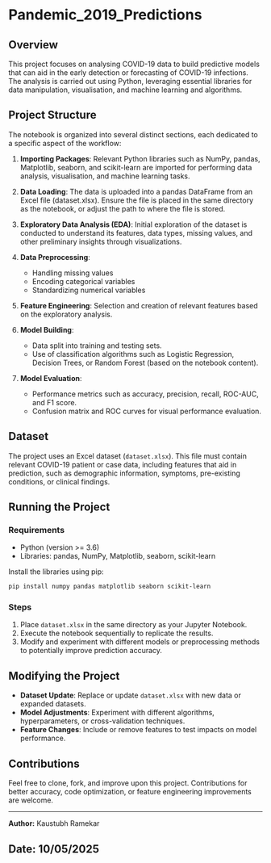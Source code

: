 # Pandemic_2019_Predictions

## Overview
This project focuses on analysing COVID-19 data to build predictive models that can aid in the early detection or forecasting of COVID-19 infections. The analysis is carried out using Python, leveraging essential libraries for data manipulation, visualisation, and machine learning and algorithms.

## Project Structure
The notebook is organized into several distinct sections, each dedicated to a specific aspect of the workflow:

1. **Importing Packages**: Relevant Python libraries such as NumPy, pandas, Matplotlib, seaborn, and scikit-learn are imported for performing data analysis, visualisation, and machine learning tasks.

2. **Data Loading**: The data is uploaded into a pandas DataFrame from an Excel file (dataset.xlsx). Ensure the file is placed in the same directory as the notebook, or adjust the path to where the file is stored.

3. **Exploratory Data Analysis (EDA)**: Initial exploration of the dataset is conducted to understand its features, data types, missing values, and other preliminary insights through visualizations.

4. **Data Preprocessing**:
   - Handling missing values
   - Encoding categorical variables
   - Standardizing numerical variables

5. **Feature Engineering**: Selection and creation of relevant features based on the exploratory analysis.

6. **Model Building**:
   - Data split into training and testing sets.
   - Use of classification algorithms such as Logistic Regression, Decision Trees, or Random Forest (based on the notebook content).

7. **Model Evaluation**:
   - Performance metrics such as accuracy, precision, recall, ROC-AUC, and F1 score.
   - Confusion matrix and ROC curves for visual performance evaluation.

## Dataset
The project uses an Excel dataset (`dataset.xlsx`). This file must contain relevant COVID-19 patient or case data, including features that aid in prediction, such as demographic information, symptoms, pre-existing conditions, or clinical findings.

## Running the Project

### Requirements
- Python (version >= 3.6)
- Libraries: pandas, NumPy, Matplotlib, seaborn, scikit-learn

Install the libraries using pip:
```bash
pip install numpy pandas matplotlib seaborn scikit-learn
```

### Steps
1. Place `dataset.xlsx` in the same directory as your Jupyter Notebook.
2. Execute the notebook sequentially to replicate the results.
3. Modify and experiment with different models or preprocessing methods to potentially improve prediction accuracy.

## Modifying the Project
- **Dataset Update**: Replace or update `dataset.xlsx` with new data or expanded datasets.
- **Model Adjustments**: Experiment with different algorithms, hyperparameters, or cross-validation techniques.
- **Feature Changes**: Include or remove features to test impacts on model performance.

## Contributions
Feel free to clone, fork, and improve upon this project. Contributions for better accuracy, code optimization, or feature engineering improvements are welcome.

---

**Author:** Kaustubh Ramekar

**Date:** 10/05/2025
---

